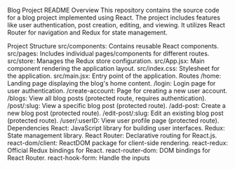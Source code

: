 Blog Project README
Overview
This repository contains the source code for a blog project implemented using React. The project includes features like user authentication, post creation, editing, and viewing. It utilizes React Router for navigation and Redux for state management.

Project Structure
src/components: Contains reusable React components.
src/pages: Includes individual pages/components for different routes.
src/store: Manages the Redux store configuration.
src/App.jsx: Main component rendering the application layout.
src/index.css: Stylesheet for the application.
src/main.jsx: Entry point of the application.
Routes
/home: Landing page displaying the blog's home content.
/login: Login page for user authentication.
/create-account: Page for creating a new user account.
/blogs: View all blog posts (protected route, requires authentication).
/post/:slug: View a specific blog post (protected route).
/add-post: Create a new blog post (protected route).
/edit-post/:slug: Edit an existing blog post (protected route).
/user/:userID: View user profile page (protected route).
Dependencies
React: JavaScript library for building user interfaces.
Redux: State management library.
React Router: Declarative routing for React.js.
react-dom/client: ReactDOM package for client-side rendering.
react-redux: Official Redux bindings for React.
react-router-dom: DOM bindings for React Router.
react-hook-form: Handle the inputs
